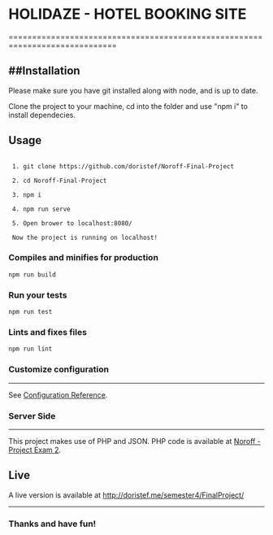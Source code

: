 # HOLIDAZE - HOTEL BOOKING SITE

=============================================================================

##Installation
---

Please make sure you have git installed along with node, and is up to date.

Clone the project to your machine, cd into the folder and use "npm i" to install dependecies.

## Usage
```

 1. git clone https://github.com/doristef/Noroff-Final-Project
 
 2. cd Noroff-Final-Project
 
 3. npm i
 
 4. npm run serve
 
 5. Open brower to localhost:8080/
 
 Now the project is running on localhost!
```

### Compiles and minifies for production
```
npm run build
```

### Run your tests
```
npm run test
```

### Lints and fixes files
```
npm run lint
```

### Customize configuration
---
See [Configuration Reference](https://cli.vuejs.org/config/).

### Server Side
---
This project makes use of PHP and JSON.
PHP code is available at [Noroff - Project Exam 2](https://github.com/Noroff-Education/project-exam-2).

Live
---

A live version is available at http://doristef.me/semester4/FinalProject/

---

### Thanks and have fun!
